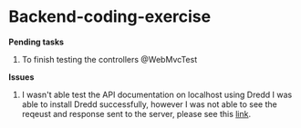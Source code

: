 # Backend-coding-exercise

**Pending tasks** 
<ol type="1">
  <li>
        To finish testing the controllers @WebMvcTest
  </li>
 </ol>


**Issues**

<ol type="1">
  <li>
       I wasn't able test the API documentation on localhost using Dredd
     I was able to install Dredd successfully, however I was not able to see the reqeust and response sent to the server, please see this      <a href="dredd.PNG">link</a>.
  </li>
  </li>
</ol>
 
   

